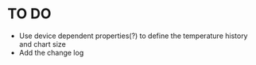 # TO DO
- Use device dependent properties(?) to define the temperature history and chart size
- Add the change log
